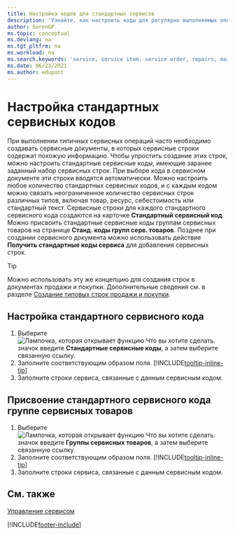 ```yaml
---
title: Настройка кодов для стандартных сервисов
description: 'Узнайте, как настроить коды для регулярно выполняемых операций сервиса с заранее определенным набором строк сервиса.'
author: SorenGP
ms.topic: conceptual
ms.devlang: na
ms.tgt_pltfrm: na
ms.workload: na
ms.search.keywords: 'service, service item, service order, repairs, maintenance'
ms.date: 06/23/2021
ms.author: edupont
---
```


# <a name="set-up-standard-service-codes"></a><a name="set-up-standard-service-codes"></a><a name="set-up-standard-service-codes"></a>Настройка стандартных сервисных кодов

При выполнении типичных сервисных операций часто необходимо создавать сервисные документы, в которых сервисные строки содержат похожую информацию. Чтобы упростить создание этих строк, можно настроить стандартные сервисные коды, имеющие заранее заданный набор сервисных строк. При выборе кода в сервисном документе эти строки вводятся автоматически. Можно настроить любое количество стандартных сервисных кодов, и с каждым кодом можно связать неограниченное количество сервисных строк различных типов, включая товар, ресурс, себестоимость или стандартный текст. Сервисные строки для каждого стандартного сервисного кода создаются на карточке **Стандартный сервисный код**. Можно присвоить стандартные сервисные коды группам сервисных товаров на странице **Станд. коды групп серв. товаров**. Позднее при создании сервисного документа можно использовать действие **Получить стандартные коды сервиса** для добавления сервисных строк.  
  
> [!Tip]
> Можно использовать эту же концепцию для создания строк в документах продажи и покупки. Дополнительные сведения см. в разделе [Создание типовых строк продажи и покупки](sales-how-work-standard-lines.md).  
  
## <a name="to-set-up-a-standard-service-code"></a><a name="to-set-up-a-standard-service-code"></a><a name="to-set-up-a-standard-service-code"></a>Настройка стандартного сервисного кода

1. Выберите ![Лампочка, которая открывает функцию Что вы хотите сделать.](media/ui-search/search_small.png "Что вы хотите сделать") значок введите **Стандартные сервисные коды**, а затем выберите связанную ссылку.  
2. Заполните соответствующим образом поля. [!INCLUDE[tooltip-inline-tip](includes/tooltip-inline-tip_md.md)]  
3. Заполните строки сервиса, связанные с данным сервисным кодом.  

## <a name="to-assign-a-standard-service-code-to-a-service-item-group"></a><a name="to-assign-a-standard-service-code-to-a-service-item-group"></a><a name="to-assign-a-standard-service-code-to-a-service-item-group"></a>Присвоение стандартного сервисного кода группе сервисных товаров

1. Выберите ![Лампочка, которая открывает функцию Что вы хотите сделать.](media/ui-search/search_small.png "Что вы хотите сделать") значок введите **Группы сервисных товаров**, а затем выберите связанную ссылку.  
2. Заполните соответствующим образом поля. [!INCLUDE[tooltip-inline-tip](includes/tooltip-inline-tip_md.md)]
3. Заполните строки сервиса, связанные с данным сервисным кодом.  

## <a name="see-also"></a><a name="see-also"></a><a name="see-also"></a>См. также

[Управление сервисом](service-service.md)

[!INCLUDE[footer-include](includes/footer-banner.md)]
